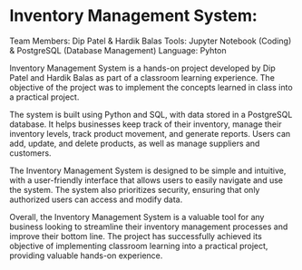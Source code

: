 # Inventory Management System:

Team Members: Dip Patel & Hardik Balas
Tools: Jupyter Notebook (Coding) & PostgreSQL (Database Management)
Language: Pyhton

Inventory Management System is a hands-on project developed by Dip Patel and Hardik Balas as part of a classroom learning experience. The objective of the project was to implement the concepts learned in class into a practical project.

The system is built using Python and SQL, with data stored in a PostgreSQL database. It helps businesses keep track of their inventory, manage their inventory levels, track product movement, and generate reports. Users can add, update, and delete products, as well as manage suppliers and customers.

The Inventory Management System is designed to be simple and intuitive, with a user-friendly interface that allows users to easily navigate and use the system. The system also prioritizes security, ensuring that only authorized users can access and modify data.

Overall, the Inventory Management System is a valuable tool for any business looking to streamline their inventory management processes and improve their bottom line. The project has successfully achieved its objective of implementing classroom learning into a practical project, providing valuable hands-on experience.
